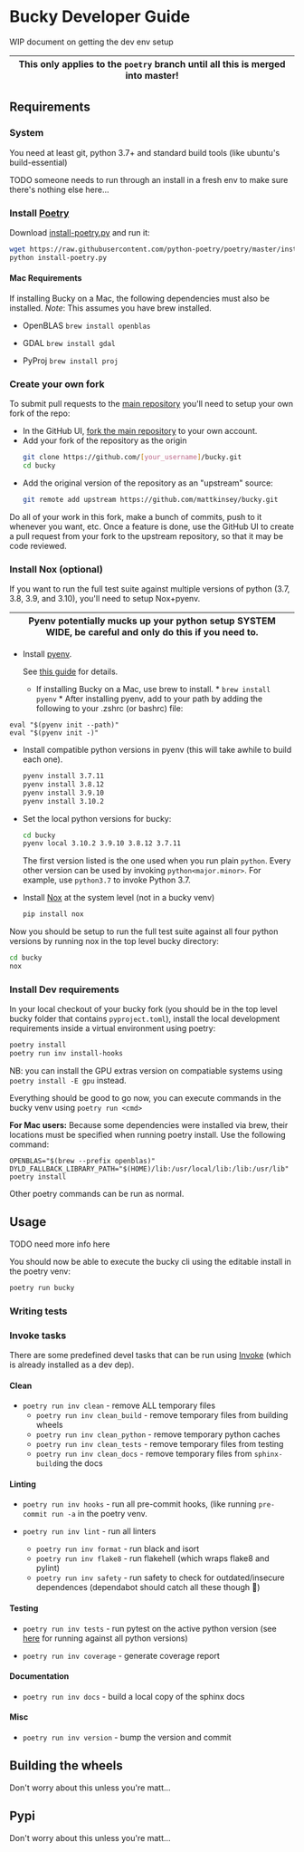 # Bucky Developer Guide
WIP document on getting the dev env setup

|This only applies to the ``poetry`` branch until all this is merged into master!|
|---------------------------------------------------------------------------------

## Requirements
### System
You need at least git, python 3.7+ and standard build tools (like ubuntu's build-essential)

TODO someone needs to run through an install in a fresh env to make sure there's nothing else here...

### Install [Poetry](https://python-poetry.org/)
Download [install-poetry.py](https://raw.githubusercontent.com/python-poetry/poetry/master/install-poetry.py) and run it:
``` bash
wget https://raw.githubusercontent.com/python-poetry/poetry/master/install-poetry.py
python install-poetry.py
```

#### Mac Requirements
If installing Bucky on a Mac, the following dependencies must also be installed. *Note*: This assumes you have brew installed.

- OpenBLAS
`brew install openblas`

- GDAL
`brew install gdal`

- PyProj
`brew install proj`

### Create your own fork
To submit pull requests to the [main repository](https://github.com/mattkinsey/bucky) you'll need to setup your own fork of the repo:


* In the GitHub UI, [fork the main repository](https://help.github.com/articles/fork-a-repo/) to your own account.
* Add your fork of the repository as the origin
  ``` bash
  git clone https://github.com/[your_username]/bucky.git
  cd bucky
  ```
* Add the original version of the repository as an "upstream" source:
  ```bash
  git remote add upstream https://github.com/mattkinsey/bucky.git
  ```

Do all of your work in this fork, make a bunch of commits, push to it whenever you want, etc. Once a feature is done, use the GitHub UI to create a pull request from your fork to the upstream repository, so that it may be code reviewed.

### Install Nox (optional)
If you want to run the full test suite against multiple versions of python (3.7, 3.8, 3.9, and 3.10), you'll need to setup Nox+pyenv. 

| Pyenv potentially mucks up your python setup SYSTEM WIDE, be careful and only do this if you need to. |
|-------------------------------------------------------------------------------------------------------|

* Install [pyenv](https://nox.thea.codes/).

  See [this guide](https://amaral.northwestern.edu/resources/guides/pyenv-tutorial) for details.

    * If installing Bucky on a Mac, use brew to install.
          * `brew install pyenv`
          * After installing pyenv, add to your path by adding the following to your .zshrc (or bashrc) file:

```
eval "$(pyenv init --path)"
eval "$(pyenv init -)"
```

* Install compatible python versions in pyenv (this will take awhile to build each one).
  ```bash
  pyenv install 3.7.11
  pyenv install 3.8.12
  pyenv install 3.9.10
  pyenv install 3.10.2
  ```

* Set the local python versions for bucky:
  ```bash
  cd bucky
  pyenv local 3.10.2 3.9.10 3.8.12 3.7.11
  ```
  The first version listed is the one used when you run plain ``python``. Every other version can be used by invoking ``python<major.minor>``. For example, use ``python3.7`` to invoke Python 3.7.

* Install [Nox](https://nox.thea.codes/) at the system level (not in a bucky venv)
  ```bash
  pip install nox
  ```

Now you should be setup to run the full test suite against all four python versions by running nox in the top level bucky directory:
```bash
cd bucky
nox
```

### Install Dev requirements
In your local checkout of your bucky fork (you should be in the top level bucky folder that contains ``pyproject.toml``), install the local development requirements inside a virtual environment using poetry:
```bash
poetry install
poetry run inv install-hooks
```
NB: you can install the GPU extras version on compatiable systems using ``poetry install -E gpu`` instead.

Everything should be good to go now, you can execute commands in the bucky venv using ``poetry run <cmd>``

**For Mac users:** Because some dependencies were installed via brew, their locations must be specified when running poetry install. Use the following command:

`OPENBLAS="$(brew --prefix openblas)" DYLD_FALLBACK_LIBRARY_PATH="$(HOME)/lib:/usr/local/lib:/lib:/usr/lib" poetry install`

Other poetry commands can be run as normal.

## Usage
TODO need more info here

You should now be able to execute the bucky cli using the editable install in the poetry venv:
```bash
poetry run bucky
```

### Writing tests

### Invoke tasks
There are some predefined devel tasks that can be run using [Invoke](https://www.pyinvoke.org/) (which is already installed as a dev dep).

#### Clean
* ``poetry run inv clean`` - remove ALL temporary files
  * ``poetry run inv clean_build`` - remove temporary files from building wheels
  * ``poetry run inv clean_python`` - remove temporary python caches
  * ``poetry run inv clean_tests`` - remove temporary files from testing
  * ``poetry run inv clean_docs`` - remove temporary files from ``sphinx-build``ing the docs

#### Linting
* ``poetry run inv hooks`` - run all pre-commit hooks, (like running ``pre-commit run -a`` in the poetry venv.

* ``poetry run inv lint`` - run all linters
  * ``poetry run inv format`` - run black and isort
  * ``poetry run inv flake8`` - run flakehell (which wraps flake8 and pylint)
  * ``poetry run inv safety`` - run safety to check for outdated/insecure dependences (dependabot should catch all these though :shrug:)

#### Testing
* ``poetry run inv tests`` - run pytest on the active python version (see [here](#install-nox-optional) for running against all python versions)

* ``poetry run inv coverage`` - generate coverage report

#### Documentation
* ``poetry run inv docs`` - build a local copy of the sphinx docs

#### Misc
* ``poetry run inv version`` - bump the version and commit

## Building the wheels
Don't worry about this unless you're matt...
## Pypi
Don't worry about this unless you're matt...
